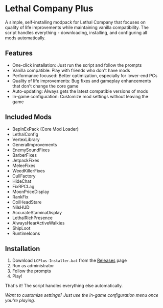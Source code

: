 # Lethal Company Plus

A simple, self-installing modpack for Lethal Company that focuses on quality of life improvements while maintaining vanilla compatibility. The script handles everything - downloading, installing, and configuring all mods automatically.

## Features
- One-click installation: Just run the script and follow the prompts
- Vanilla compatible: Play with friends who don't have mods
- Performance focused: Better optimization, especially for lower-end PCs
- Quality of life improvements: Bug fixes and gameplay enhancements that don't change the core game
- Auto-updating: Always gets the latest compatible versions of mods
- In-game configuration: Customize mod settings without leaving the game

## Included Mods
* BepInExPack (Core Mod Loader)
* LethalConfig
* VertexLibrary
* GeneralImprovements
* EnemySoundFixes
* BarberFixes
* JetpackFixes
* MeleeFixes
* WeedKillerFixes
* CullFactory
* HideChat
* FixRPCLag
* MoonPriceDisplay
* RankFix
* CoilHeadStare
* NilsHUD
* AccurateStaminaDisplay
* LethalRichPresence
* AlwaysHearActiveWalkies
* ShipLoot
* RuntimeIcons

## Installation
1. Download `LCPlus-Installer.bat` from the [Releases](https://github.com/LethalCompanyModding/LCPlus-Installer/releases) page
2. Run as administrator
3. Follow the prompts
4. Play!

That's it! The script handles everything else automatically.

*Want to customize settings? Just use the in-game configuration menu once you're playing.*